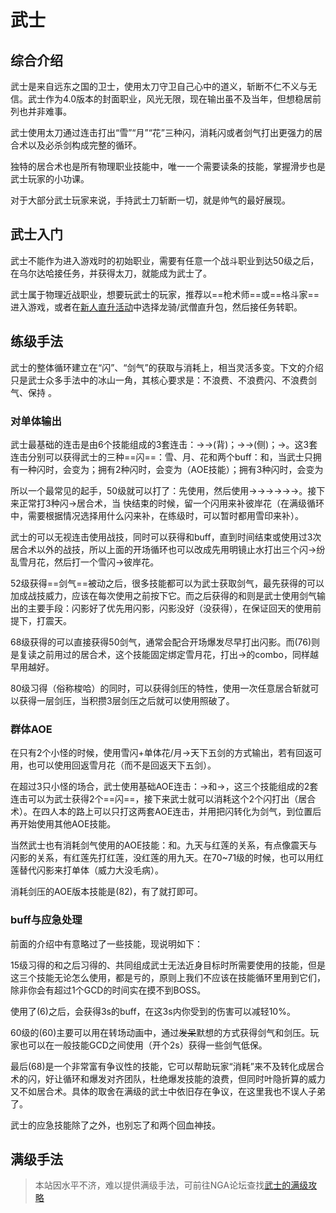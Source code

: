 # 武士
<FloatTOC />

## 综合介绍

武士是来自远东之国的卫士，使用太刀守卫自己心中的道义，斩断不仁不义与无信。武士作为4.0版本的封面职业，风光无限，现在输出虽不及当年，但想稳居前列也并非难事。

武士使用太刀通过连击打出“雪”“月”“花”三种闪，消耗闪或者剑气打出更强力的居合术以及必杀剑构成完整的循环。

独特的居合术也是所有物理职业技能中，唯一一个需要读条的技能，掌握滑步也是武士玩家的小功课。

对于大部分武士玩家来说，手持武士刀斩断一切，就是帅气的最好展现。

## 武士入门

武士不能作为进入游戏时的初始职业，需要有任意一个战斗职业到达50级之后，在乌尔达哈接任务<quest name="武士之路" />，并获得太刀，就能成为武士了。

武士属于物理近战职业，想要玩武士的玩家，推荐以==枪术师==或==格斗家==进入游戏，或者在[新人直升活动](/before/pay.md#萌新招待领多重福利)中选择龙骑/武僧直升包，然后接任务<quest name="武士之路" />转职。

## 练级手法

武士的整体循环建立在“闪”、“剑气”的获取与消耗上，相当灵活多变。下文的介绍只是武士众多手法中的冰山一角，其核心要求是：不浪费<Action name="明镜止水" />、不浪费闪、不浪费剑气、保持<Status :id="1228" name="彼岸花" />	。

### 对单体输出

武士最基础的连击是由6个技能组成的3套连击：<Action name="刃风" />→<Action name="阵风" />→<Action name="月光" />(背)；<Action name="刃风" />→<Action name="士风" />→<Action name="花车" />(侧)；<Action name="刃风" />→<Action name="雪风" />。这3套连击分别可以获得武士的三种==闪==：雪、月、花和两个buff：<Status :id="1298" name="风月" />和<Status :id="1299" name="风花" />，当武士只拥有一种闪时，<Action name="居合术" />会变为<Action name="彼岸花" />；拥有2种闪时，<Action name="居合术" />会变为<Action name="天下五剑" />（AOE技能）；拥有3种闪时，<Action name="居合术" />会变为<Action name="纷乱雪月花" />

所以一个最常见的起手，50级就可以打了：先使用<Action name="明镜止水" />，然后使用<Action name="花车" />→<Action name="彼岸花" />→<Action name="月光" />→<Action name="花车" />→<Action name="刃风" />→<Action name="雪风" />→<Action name="纷乱雪月花" />。接下来正常打3种闪→居合术，当<Status :id="1228" name="彼岸花" />	快结束的时候，留一个闪用来补彼岸花（在满级循环中，需要根据情况选择用什么闪来补，在练级时，可以暂时都用雪印来补）。

武士的<Action name="明镜止水" />可以无视连击使用战技，同时可以获得<Status :id="1298" name="风月" />和<Status :id="1299" name="风花" />buff，直到时间结束或使用过3次居合术以外的战技，所以上面的开场循环也可以改成先用明镜止水打出三个闪→纷乱雪月花，然后打一个雪闪→彼岸花。
<!--6_1有更新-->
52级获得==剑气==被动之后，很多技能都可以为武士获取剑气，最先获得的<Action name="必杀剑·回天" />可以加成战技威力，应该在每次使用<Action name="居合术" />之前按下它。而之后获得的<Action name="必杀剑·震天" />和<Action name="必杀剑·闪影" />则是武士使用剑气输出的主要手段：闪影好了优先用闪影，闪影没好（没获得），在保证回天的使用前提下，打震天。

68级获得的<Action name="意气冲天" />可以直接获得50剑气，通常会配合开场爆发尽早打出闪影。而<Action name="燕回返" />(76)则是复读之前用过的居合术，这个技能固定绑定<Action name="纷乱雪月花">雪月花</Action>，打出<Action name="纷乱雪月花" />→<Action name="回返雪月花" />的combo，同样越早用越好。

80级习得<Action name="照破" />（俗称梭哈）的同时，可以获得剑压的特性，使用一次任意居合斩就可以获得一层剑压，当积攒3层剑压之后就可以使用照破了。

### 群体AOE

在只有2个小怪的时候，使用雪闪+单体花/月→天下五剑的方式输出，若有回返可用，也可以使用回返雪月花（而不是回返天下五剑）。

在超过3只小怪的场合，武士使用基础AOE连击：<Action name="风雅" />→<Action name="满月" />和<Action name="风雅" />→<Action name="樱花" />，这三个技能组成的2套连击可以为武士获得2个==闪==，接下来武士就可以消耗这个2个闪打出<Action name="天下五剑" />（居合术）。在四人本的路上可以只打这两套AOE连击，并用<Action name="叶隐" />把闪转化为剑气，到位置后再开始使用其他AOE技能。

当然武士也有消耗剑气使用的AOE技能：<Action name="必杀剑·九天" />和<Action name="必杀剑·红莲" />。九天与红莲的关系，有点像震天与闪影的关系，有红莲先打红莲，没红莲的用九天。在70~71级的时候，也可以用红莲替代闪影来打单体（威力大没毛病）。

消耗剑压的AOE版本技能是<Action name="无明照破" />(82)，有了就打即可。

### buff与应急处理

前面的介绍中有意略过了一些技能，现说明如下：

15级习得的<Action name="燕飞" />和之后习得的<Action name="必杀剑·晓天" />、<Action name="必杀剑·夜天" />共同组成武士无法近身目标时所需要使用的技能，但是这三个技能无论怎么使用，都是亏的，原则上我们不应该在技能循环里用到它们，除非你会有超过1个GCD的时间实在摸不到BOSS。

使用了<Action name="心眼" />(6)之后，会获得3s的<Status :id="1232" name="心眼" />buff，在这3s内你受到的伤害可以减轻10%。

60级的<Action name="默想" />(60)主要可以用在转场动画中，通过~~发呆~~默想的方式获得剑气和剑压。玩家也可以在一般技能GCD之间使用（开个2s）获得一些剑气低保。

最后<Action name="叶隐" />(68)是一个非常富有争议性的技能，它可以帮助玩家“消耗”来不及转化成居合术的闪，好让循环和爆发对齐团队，杜绝爆发技能的浪费，但同时叶隐折算的威力又不如居合术。具体的取舍在满级的武士中依旧存在争议，在这里我也不误人子弟了。

武士的应急技能除了<Action name="心眼" />之外，也别忘了<Action name="内丹" />和<Action name="浴血" />两个回血神技。

## 满级手法

> 本站因水平不济，难以提供满级手法，可前往NGA论坛查找[武士的满级攻略](https://bbs.nga.cn/thread.php?key=%E6%AD%A6%E5%A3%AB&fid=698)